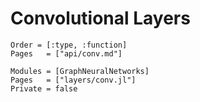 # Convolutional Layers

```@index
Order = [:type, :function]
Pages   = ["api/conv.md"]
```

```@autodocs
Modules = [GraphNeuralNetworks]
Pages   = ["layers/conv.jl"]
Private = false
```
